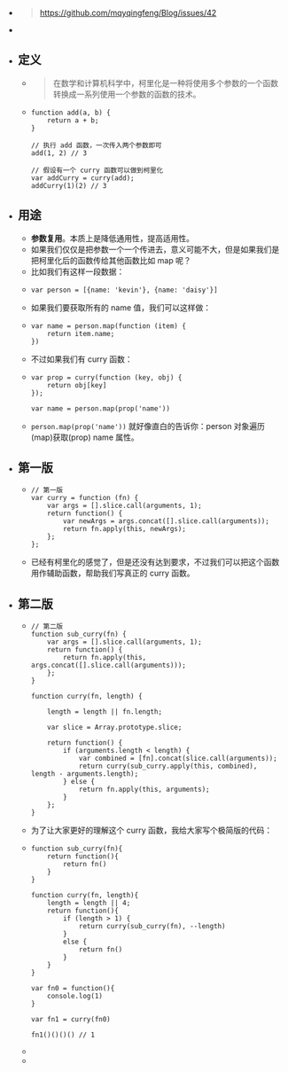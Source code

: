- > https://github.com/mqyqingfeng/Blog/issues/42
-
- ## 定义
	- > 在数学和计算机科学中，柯里化是一种将使用多个参数的一个函数转换成一系列使用一个参数的函数的技术。
	- ```
	  function add(a, b) {
	      return a + b;
	  }
	  
	  // 执行 add 函数，一次传入两个参数即可
	  add(1, 2) // 3
	  
	  // 假设有一个 curry 函数可以做到柯里化
	  var addCurry = curry(add);
	  addCurry(1)(2) // 3
	  ```
- ## 用途
	- **参数复用**。本质上是降低通用性，提高适用性。
	- 如果我们仅仅是把参数一个一个传进去，意义可能不大，但是如果我们是把柯里化后的函数传给其他函数比如 map 呢？
	- 比如我们有这样一段数据：
	- ```
	  var person = [{name: 'kevin'}, {name: 'daisy'}]
	  ```
	- 如果我们要获取所有的 name 值，我们可以这样做：
	- ```
	  var name = person.map(function (item) {
	      return item.name;
	  })
	  ```
	- 不过如果我们有 curry 函数：
	- ```
	  var prop = curry(function (key, obj) {
	      return obj[key]
	  });
	  
	  var name = person.map(prop('name'))
	  ```
	- `person.map(prop('name'))` 就好像直白的告诉你：person 对象遍历(map)获取(prop) name 属性。
- ## 第一版
	- ```
	  // 第一版
	  var curry = function (fn) {
	      var args = [].slice.call(arguments, 1);
	      return function() {
	          var newArgs = args.concat([].slice.call(arguments));
	          return fn.apply(this, newArgs);
	      };
	  };
	  ```
	- 已经有柯里化的感觉了，但是还没有达到要求，不过我们可以把这个函数用作辅助函数，帮助我们写真正的 curry 函数。
- ## 第二版
	- ```
	  // 第二版
	  function sub_curry(fn) {
	      var args = [].slice.call(arguments, 1);
	      return function() {
	          return fn.apply(this, args.concat([].slice.call(arguments)));
	      };
	  }
	  
	  function curry(fn, length) {
	  
	      length = length || fn.length;
	  
	      var slice = Array.prototype.slice;
	  
	      return function() {
	          if (arguments.length < length) {
	              var combined = [fn].concat(slice.call(arguments));
	              return curry(sub_curry.apply(this, combined), length - arguments.length);
	          } else {
	              return fn.apply(this, arguments);
	          }
	      };
	  }
	  ```
	- 为了让大家更好的理解这个 curry 函数，我给大家写个极简版的代码：
	- ```
	  function sub_curry(fn){
	      return function(){
	          return fn()
	      }
	  }
	  
	  function curry(fn, length){
	      length = length || 4;
	      return function(){
	          if (length > 1) {
	              return curry(sub_curry(fn), --length)
	          }
	          else {
	              return fn()
	          }
	      }
	  }
	  
	  var fn0 = function(){
	      console.log(1)
	  }
	  
	  var fn1 = curry(fn0)
	  
	  fn1()()()() // 1
	  ```
	-
	-